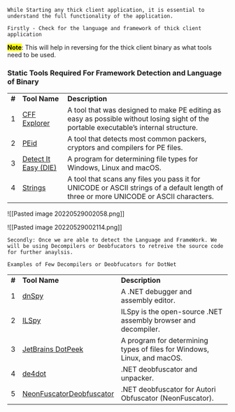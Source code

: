 
```note-purple
While Starting any thick client application, it is essential to understand the full functionality of the application.
```

```note-green
Firstly - Check for the language and framework of thick client application
```
<mark><b>Note</b></mark>: This will help in reversing for the thick client binary as what tools need to be used.


<H3>Static Tools Required For <b>Framework Detection and Language</b> of Binary</H3>

<table width="56%">
<tbody>
<tr>
<td><strong>#</strong></td>
<td><strong>Tool Name</strong></td>
<td><strong>Description</strong></td>
</tr>
<tr>
<td>1</td>
<td><a href="https://ntcore.com/?page_id=388" target="_blank" rel="noopener" data-internal="false">CFF Explorer</a></td>
<td>A tool that was designed to make PE editing as easy as possible without losing sight of the portable executable’s internal structure.</td>
</tr>
<tr>
<td>2</td>
<td><a href="https://www.aldeid.com/wiki/PEiD" target="_blank" rel="noopener" data-internal="false">PEid</a></td>
<td>A tool that detects most common packers, cryptors and compilers for PE files.</td>
</tr>
<tr>
<td>3</td>
<td><a href="https://github.com/horsicq/Detect-It-Easy" target="_blank" rel="noopener" data-internal="false">Detect It Easy (DIE)</a></td>
<td>A program for determining file types for Windows, Linux and macOS.</td>
</tr>
<tr>
<td>4</td>
<td><a href="https://docs.microsoft.com/en-us/sysinternals/downloads/strings" target="_blank" rel="noopener" data-internal="false">Strings</a></td>
<td>A tool that scans any files you pass it for UNICODE or ASCII strings of a default length of three or more UNICODE or ASCII characters.</td>
</tr>
</tbody>
</table>

![[Pasted image 20220529002058.png]]


![[Pasted image 20220529002114.png]]




```note-Yellow
Secondly: Once we are able to detect the Language and FrameWork. We will be using Decompilers or Deobfucators to retreive the source code for further anaylsis.
```

```note-gray-background
Examples of Few Decompilers or Deobfucators for DotNet
```

<table width="56%">
<tbody>
<tr>
<td><strong>#</strong></td>
<td><strong>Tool Name</strong></td>
<td><strong>Description</strong></td>
</tr>
<tr>
<td>1</td>
<td><a href="https://github.com/0xd4d/dnSpy" target="_blank" rel="noopener" data-internal="false">dnSpy</a></td>
<td>A .NET debugger and assembly editor.</td>
</tr>
<tr>
<td>2</td>
<td><a href="https://github.com/icsharpcode/ILSpy" target="_blank" rel="noopener" data-internal="false">ILSpy</a></td>
<td>ILSpy is the open-source .NET assembly browser and decompiler.</td>
</tr>
<tr>
<td>3</td>
<td><a href="https://www.jetbrains.com/decompiler/" target="_blank" rel="noopener" data-internal="false">JetBrains DotPeek</a></td>
<td>A program for determining types of files for Windows, Linux, and macOS.</td>
</tr>
<tr>
<td>4</td>
<td><a href="https://github.com/0xd4d/de4dot" target="_blank" rel="noopener" data-internal="false">de4dot</a></td>
<td>.NET deobfuscator and unpacker.</td>
</tr>
<tr>
<td>5</td>
<td><a href="https://github.com/NotPrab/.NET-Deobfuscator" target="_blank" rel="noopener" data-internal="false">NeonFuscatorDeobfuscator</a></td>
<td>.NET deobfuscator for Autori Obfuscator (NeonFuscator).</td>
</tr>
</tbody>
</table>

```note-blue

```